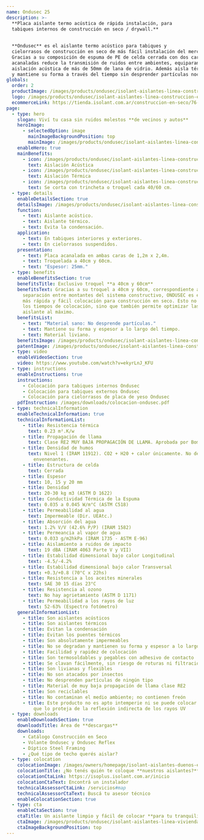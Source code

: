 ```yaml
---
name: Ondusec 25
description: >-
  **Placa aislante termo acústica de rápida instalación, para
  tabiques internos de construcción en seco / drywall.**
  
  
  **Ondusec** es el aislante termo acústico para tabiques y
  cielorrasos de construcción en seco de más fácil instalación del mercado.
  Gracias a su composición de espuma de PE de celda cerrada con dos caras
  acanaladas reduce la transmisión de ruidos entre ambientes, equiparando la
  aislación acústica de más de 50mm de lana de vidrio. Además aisla térmicamente
  y mantiene su forma a través del tiempo sin desprender partículas nocivas.
globals:
  order: 2
  productImage: /images/products/ondusec/isolant-aislantes-linea-construccion-en-seco-ondusec-producto-rollo.png
  logo: /images/products/ondusec/isolant-aislantes-linea-construccion-en-seco-ondusec-logo.webp
  ecommerceLink: https://tienda.isolant.com.ar/construccion-en-seco/76-ondusec.html
page:
  - type: hero
    slogan: Viví tu casa sin ruidos molestos **de vecinos y autos**
    heroImage:
      - selectedOption: image
        mainImageBackgroundPosition: top
        mainImage: /images/products/ondusec/isolant-aislantes-linea-construccion-en-seco-ondusec-imagen.jpg
    enableHero: true
    mainBenefits:
      - icon: /images/products/ondusec/isolant-aislantes-linea-construccion-en-seco-ondusec-beneficio-1.svg
        text: Aislación Acústica
      - icon: /images/products/ondusec/isolant-aislantes-linea-construccion-en-seco-ondusec-beneficio-2.svg
        text: Aislación Térmica
      - icon: /images/products/ondusec/isolant-aislantes-linea-construccion-en-seco-ondusec-beneficio-3.svg
        text: Se corta con trincheta o troquel cada 40/60 cm.
  - type: details
    enableDetailsSection: true
    detailsImage: /images/products/ondusec/isolant-aislantes-linea-construccion-en-seco-ondusec-imagen-detalle.jpg
    function:
      - text: Aislante acústico.
      - text: Aislante térmico.
      - text: Evita la condensación.
    application:
      - text: En tabiques interiores y exteriores.
      - text: En cielorrasos suspendidos.
    presentation:
      - text: Placa acanalada en ambas caras de 1,2m x 2,4m.
      - text: Troquelada a 40cm y 60cm.
      - text: "Espesor: 25mm."
  - type: benefits
    enableBenefitsSection: true
    benefitsTitle: Exclusivo troquel **a 40cm y 60cm**
    benefitsText: Gracias a su troquel a 40cm y 60cm, correspondiente a la
      separación entre montantes del sistema constructivo, ONDUSEC es el aislante de
      más rápida y fácil colocación para construcción en seco. Esto no solo reduce
      los tiempos de colocación, sino que también permite optimizar las medidas del
      aislante al máximo.
    benefitsList:
      - text: "Material sano: No desprende partículas."
      - text: Mantiene su forma y espesor a lo largo del tiempo.
      - text: Material liviano.
    benefitsImage: /images/products/ondusec/isolant-aislantes-linea-construccion-en-seco-ondusec-beneficio-exclusivo.jpg
    patentImage: /images/products/ondusec/isolant-aislantes-linea-construccion-en-seco-ondusec-patente.png
  - type: video
    enableVideoSection: true
    video: https://www.youtube.com/watch?v=ekyrLnJ_KFU
  - type: instructions
    enableInstructions: true
    instructions:
      - Colocación para tabiques internos Ondusec
      - Colocación para tabiques externos Ondusec
      - Colocación para cielorrasos de placa de yeso Ondusec
    pdfInstruction: /images/downloads/colocacion-ondusec.pdf
  - type: technicalInformation
    enableTechnicalInformation: true
    technicalInformationList:
      - title: Resistencia térmica
        text: 0.23 m².K/w
      - title: Propagación de llama
        text: Clase RE2 MUY BAJA PROPAGACIÓN DE LLAMA. Aprobada por Bomberos Argentina.
      - title: Densidad de humos
        text: Nivel 1 (IRAM 11912). CO2 + H20 + calor únicamente. No desprende gases
          envenenantes.
      - title: Estructura de celda
        text: Cerrada
      - title: Espesor
        text: 10, 15 y 20 mm
      - title: Densidad
        text: 20-30 kg m3 (ASTM D 1622)
      - title: Conductividad Térmica de la Espuma
        text: 0.035 a 0.045 W/m°C (ASTM C518)
      - title: Permeabilidad al agua
        text: Impermeable (Dir. UEAtc.)
      - title: Absorción del agua
        text: 1.2% V/V (42.6% P/P) (IRAM 1582)
      - title: Permeancia al vapor de agua
        text: 0.033 g/m2hkPa (IRAM 1735 - ASTM E-96)
      - title: Aislamiento a ruidos de impacto
        text: 19 dBA (IRAM 4063 Parte V y VII)
      - title: Estabilidad dimensional bajo calor Longitudinal
        text: -4.5/-4.2%
      - title: Estabilidad dimensional bajo calor Transversal
        text: +0.3/+0.8 (70°C x 22hs)
      - title: Resistencia a los aceites minerales
        text: SAE 30 15 días 23°C
      - title: Resistencia al ozono
        text: No hay agrietamiento (ASTM D 1171)
      - title: Permeabilidad a los rayos de luz
        text: 52-63% (Espectro fotómetro)
    generalInformationList:
      - title: Son aislantes acústicos
      - title: Son aislantes térmicos
      - title: Evitan la condensación
      - title: Evitan los puentes térmicos
      - title: Son absolutamente impermeables
      - title: No se degradan y mantienen su forma y espesor a lo largo del tiempo
      - title: Facilidad y rapidez de colocación
      - title: Son termosoldables y pegables con adhesivo de contacto
      - title: Se clavan fácilmente, sin riesgo de roturas ni filtraciones
      - title: Son livianas y flexibles
      - title: No son atacados por insectos
      - title: No desprenden partículas de ningún tipo
      - title: Material de muy baja propagación de llama clase RE2
      - title: Son reciclables
      - title: No contaminan el medio ambiente; no contienen freón
      - title: Este producto no es apto intemperie ni se puede colocar sin un cielorraso
          que lo proteja de la reflexión indirecta de los rayos UV
  - type: downloads
    enableDownloadsSection: true
    downloadsTitle: Área de **descargas**
    downloads:
      - Catálogo Construcción en Seco
      - Volante Ondusec y Ondusec Reflex
      - Díptico Steel Framing
      - ¿Qué tipo de techo querés aislar?
  - type: colocation
    colocationImage: /images/owners/homepage/isolant-aislantes-duenos-e-inquilinos-isoplus-colocation.jpg
    colocationTitle: ¿No tenés quién te coloque **nuestros aislantes?**
    colocationCtaLink: https://isoplus.isolant.com.ar/inicio
    colocationCtaText: Encontrá un instalador
    technicalAssessorCtaLink: /servicios#map
    technicalAssessorCtaText: Buscá tu asesor técnico
    enableColocationSection: true
  - type: cta
    enableCtaSection: true
    ctaTitle: Un aislante limpio y fácil de colocar **para tu tranquilidad**
    ctaImage: /images/products/ondusec/isolant-aislantes-linea-vivienda-ondusec-imagen-cta.jpg
    ctaImageBackgroundPosition: top
---
```

